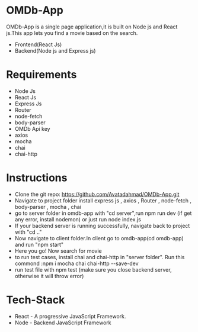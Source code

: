 # OMDb-App





OMDb-App is a single page application,it is built on Node js and React js.This app lets you find a movie based on the search.


  - Frontend(React Js)
  - Backend(Node js and Express js)


# Requirements

  - Node Js
  - React Js
  - Express Js
  - Router
  - node-fetch
  - body-parser
  - OMDb Api key
  - axios
  - mocha
  - chai
  - chai-http

# Instructions

  - Clone the git repo: https://github.com/Avatadahmad/OMDb-App.git
  - Navigate to project folder install express js , axios , Router , node-fetch , body-parser , mocha , chai
  - go to server folder in omdb-app with "cd server",run npm run dev (if get any error, install nodemon) or just run node index.js
  - If your backend server is running successfully, navigate back to project with "cd .."
  - Now navigate to client folder.In client go to omdb-app(cd omdb-app) and run "npm start"
  - Here you go! Now search for movie
  - to run test cases, install chai and chai-http in "server folder". Run this commond :npm i mocha chai chai-http --save-dev
  - run test file with npm test (make sure you close backend server, otherwise it will throw error)



# Tech-Stack
  - React - A progressive JavaScript Framework.
  - Node  - Backend JavaScript Framework
